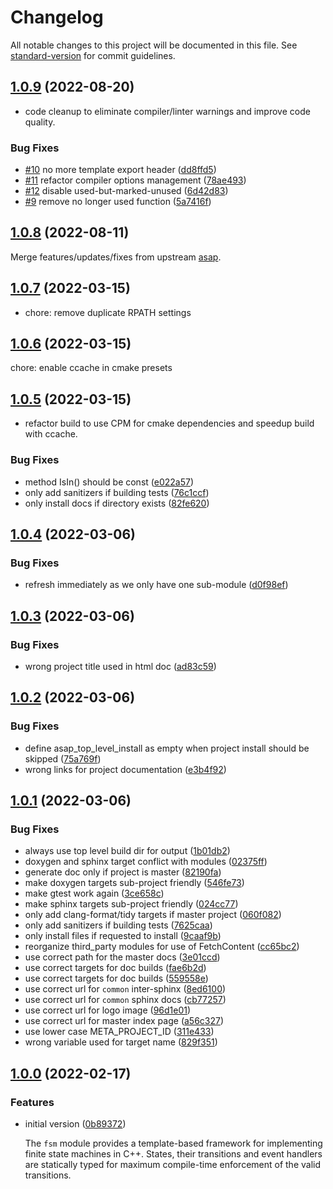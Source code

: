 # Changelog

All notable changes to this project will be documented in this file. See
[standard-version](https://github.com/conventional-changelog/standard-version)
for commit guidelines.

## [1.0.9](http://github.com/abdes/asap/compare/v1.0.8...v1.0.9) (2022-08-20)

* code cleanup to eliminate compiler/linter warnings and improve code quality.

### Bug Fixes

* [#10](http://github.com/abdes/asap/issues/10) no more template export header
  ([dd8ffd5](http://github.com/abdes/asap/commit/dd8ffd5a8f36340963349c7ebcb7c1713c2f880a))
* [#11](http://github.com/abdes/asap/issues/11) refactor compiler options
  management
  ([78ae493](http://github.com/abdes/asap/commit/78ae4933f2e263a55f6537e66347c6b11a24b961))
* [#12](http://github.com/abdes/asap/issues/12) disable used-but-marked-unused
  ([6d42d83](http://github.com/abdes/asap/commit/6d42d83bfdd16123f05a69726058dc5f103143be))
* [#9](http://github.com/abdes/asap/issues/9) remove no longer used function
  ([5a7416f](http://github.com/abdes/asap/commit/5a7416f9563aae303d68ca2bb878fef97fbb7130))

## [1.0.8](http://github.com/abdes/asap/compare/v1.0.7...v1.0.8) (2022-08-11)

Merge features/updates/fixes from upstream [asap](http://github.com/abdes/asap).

## [1.0.7](http://github.com/abdes/asap/compare/v1.0.6...v1.0.7) (2022-03-15)

* chore: remove duplicate RPATH settings

## [1.0.6](http://github.com/abdes/asap/compare/v1.0.5...v1.0.6) (2022-03-15)

chore: enable ccache in cmake presets

## [1.0.5](http://github.com/abdes/asap/compare/v1.0.4...v1.0.5) (2022-03-15)

* refactor build to use CPM for cmake dependencies and speedup build with
  ccache.

### Bug Fixes

* method IsIn() should be const
  ([e022a57](http://github.com/abdes/asap/commit/e022a57cb99e0c5fb26b288730d802800e7fe9bb))
* only add sanitizers if building tests
  ([76c1ccf](http://github.com/abdes/asap/commit/76c1ccf3f2651b40c19a2f2c68aa242eb7255331))
* only install docs if directory exists
  ([82fe620](http://github.com/abdes/asap/commit/82fe620e6dcd2a8e81f640dcd893b7c67b2cc2ae))

## [1.0.4](http://github.com/abdes/asap/compare/v1.0.3...v1.0.4) (2022-03-06)

### Bug Fixes

* refresh immediately as we only have one sub-module
  ([d0f98ef](http://github.com/abdes/asap/commit/d0f98ef7aea440278d079474a1de5e0cb2d8ea93))

## [1.0.3](http://github.com/abdes/asap/compare/v1.0.2...v1.0.3) (2022-03-06)

### Bug Fixes

* wrong project title used in html doc
  ([ad83c59](http://github.com/abdes/asap/commit/ad83c59351e8d2b1ab762527757130eab9d83f8d))

## [1.0.2](http://github.com/abdes/asap/compare/v1.0.1...v1.0.2) (2022-03-06)

### Bug Fixes

* define asap_top_level_install as empty when project install should be skipped
  ([75a769f](http://github.com/abdes/asap/commit/75a769fedcce026fec7d16728aafa2133ec59152))
* wrong links for project documentation
  ([e3b4f92](http://github.com/abdes/asap/commit/e3b4f92d4abf9067102317638b8b8976002db6ba))

## [1.0.1](http://github.com/abdes/asap/compare/v1.0.0...v1.0.1) (2022-03-06)

### Bug Fixes

* always use top level build dir for output
  ([1b01db2](http://github.com/abdes/asap/commit/1b01db2402bc52944646bcde3cf525315a4e0e1b))
* doxygen and sphinx target conflict with modules
  ([02375ff](http://github.com/abdes/asap/commit/02375ff4a33e34a8e0cb9307ef4eb6de3271e945))
* generate doc only if project is master
  ([82190fa](http://github.com/abdes/asap/commit/82190fa6562f5e51dbbab660bcab8dc265e99a0b))
* make doxygen targets sub-project friendly
  ([546fe73](http://github.com/abdes/asap/commit/546fe73ded53721dddbac311e9db41e4146b8ad2))
* make gtest work again
  ([3ce658c](http://github.com/abdes/asap/commit/3ce658c5f1eb216a3286717e7f80827b96ff3b49))
* make sphinx targets sub-project friendly
  ([024cc77](http://github.com/abdes/asap/commit/024cc77d17ed134ed5f3f4eea32226b07b05aad6))
* only add clang-format/tidy targets if master project
  ([060f082](http://github.com/abdes/asap/commit/060f082714e039eb4c2c2e198b5caed74690e8af))
* only add sanitizers if building tests
  ([7625caa](http://github.com/abdes/asap/commit/7625caac88429996e0962b95f3a26d536e6cb49e))
* only install files if requested to install
  ([9caaf9b](http://github.com/abdes/asap/commit/9caaf9b47e138be3f9845d6d58ebc21ff8dfa83b))
* reorganize third_party modules for use of FetchContent
  ([cc65bc2](http://github.com/abdes/asap/commit/cc65bc2219dbe38197107bae71252444994e118c))
* use correct path for the master docs
  ([3e01ccd](http://github.com/abdes/asap/commit/3e01ccd05d2daa2aade55dddd70c1c43f6d2d3e1))
* use correct targets for doc builds
  ([fae6b2d](http://github.com/abdes/asap/commit/fae6b2d002900e7bbdf273a9e99ba700d93cfae0))
* use correct targets for doc builds
  ([559558e](http://github.com/abdes/asap/commit/559558e8eac3043eef19986cc2ae6d6dfd937be8))
* use correct url for `common` inter-sphinx
  ([8ed6100](http://github.com/abdes/asap/commit/8ed6100f818f7fe8e6af2a118c3c9f4be983aa74))
* use correct url for `common` sphinx docs
  ([cb77257](http://github.com/abdes/asap/commit/cb7725706540c28f6847472f2524285a1a994307))
* use correct url for logo image
  ([96d1e01](http://github.com/abdes/asap/commit/96d1e01d971bd2f33faaebfc060082023f3a5209))
* use correct url for master index page
  ([a56c327](http://github.com/abdes/asap/commit/a56c327ff3d7ab14d7a499fc4997279efd2647fe))
* use lower case META_PROJECT_ID
  ([311e433](http://github.com/abdes/asap/commit/311e433e8698ff6385c2cda256bff83982596ed0))
* wrong variable used for target name
  ([829f351](http://github.com/abdes/asap/commit/829f351d22b384ddc060ae2df47ff9e801089dd2))

## [1.0.0](http://github.com/abdes/asap/compare/v4.0.2...v1.0.0) (2022-02-17)

### Features

* initial version
  ([0b89372](http://github.com/abdes/asap/commit/0b893726ab41f7454d5fd1618d0be8f6a92cca43))

  The `fsm` module provides a template-based framework for implementing finite
  state machines in C++. States, their transitions and event handlers are
  statically typed for maximum compile-time enforcement of the valid
  transitions.
